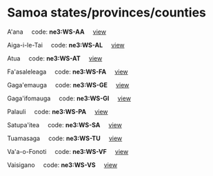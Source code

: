 # Samoa states/provinces/counties
A'ana&nbsp;&nbsp;&nbsp;&nbsp;&nbsp;code: **ne3:WS-AA**&nbsp;&nbsp;&nbsp;&nbsp;&nbsp;[view](../../export/geojson/medium/ne3/ws/aa.geojson)&nbsp;&nbsp;&nbsp;&nbsp;&nbsp;


Aiga-i-le-Tai&nbsp;&nbsp;&nbsp;&nbsp;&nbsp;code: **ne3:WS-AL**&nbsp;&nbsp;&nbsp;&nbsp;&nbsp;[view](../../export/geojson/medium/ne3/ws/al.geojson)&nbsp;&nbsp;&nbsp;&nbsp;&nbsp;


Atua&nbsp;&nbsp;&nbsp;&nbsp;&nbsp;code: **ne3:WS-AT**&nbsp;&nbsp;&nbsp;&nbsp;&nbsp;[view](../../export/geojson/medium/ne3/ws/at.geojson)&nbsp;&nbsp;&nbsp;&nbsp;&nbsp;


Fa'asaleleaga&nbsp;&nbsp;&nbsp;&nbsp;&nbsp;code: **ne3:WS-FA**&nbsp;&nbsp;&nbsp;&nbsp;&nbsp;[view](../../export/geojson/medium/ne3/ws/fa.geojson)&nbsp;&nbsp;&nbsp;&nbsp;&nbsp;


Gaga'emauga&nbsp;&nbsp;&nbsp;&nbsp;&nbsp;code: **ne3:WS-GE**&nbsp;&nbsp;&nbsp;&nbsp;&nbsp;[view](../../export/geojson/medium/ne3/ws/ge.geojson)&nbsp;&nbsp;&nbsp;&nbsp;&nbsp;


Gaga'ifomauga&nbsp;&nbsp;&nbsp;&nbsp;&nbsp;code: **ne3:WS-GI**&nbsp;&nbsp;&nbsp;&nbsp;&nbsp;[view](../../export/geojson/medium/ne3/ws/gi.geojson)&nbsp;&nbsp;&nbsp;&nbsp;&nbsp;


Palauli&nbsp;&nbsp;&nbsp;&nbsp;&nbsp;code: **ne3:WS-PA**&nbsp;&nbsp;&nbsp;&nbsp;&nbsp;[view](../../export/geojson/medium/ne3/ws/pa.geojson)&nbsp;&nbsp;&nbsp;&nbsp;&nbsp;


Satupa'itea&nbsp;&nbsp;&nbsp;&nbsp;&nbsp;code: **ne3:WS-SA**&nbsp;&nbsp;&nbsp;&nbsp;&nbsp;[view](../../export/geojson/medium/ne3/ws/sa.geojson)&nbsp;&nbsp;&nbsp;&nbsp;&nbsp;


Tuamasaga&nbsp;&nbsp;&nbsp;&nbsp;&nbsp;code: **ne3:WS-TU**&nbsp;&nbsp;&nbsp;&nbsp;&nbsp;[view](../../export/geojson/medium/ne3/ws/tu.geojson)&nbsp;&nbsp;&nbsp;&nbsp;&nbsp;


Va'a-o-Fonoti&nbsp;&nbsp;&nbsp;&nbsp;&nbsp;code: **ne3:WS-VF**&nbsp;&nbsp;&nbsp;&nbsp;&nbsp;[view](../../export/geojson/medium/ne3/ws/vf.geojson)&nbsp;&nbsp;&nbsp;&nbsp;&nbsp;


Vaisigano&nbsp;&nbsp;&nbsp;&nbsp;&nbsp;code: **ne3:WS-VS**&nbsp;&nbsp;&nbsp;&nbsp;&nbsp;[view](../../export/geojson/medium/ne3/ws/vs.geojson)&nbsp;&nbsp;&nbsp;&nbsp;&nbsp;

